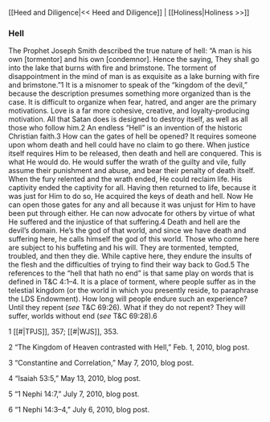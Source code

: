 [[Heed and Diligence|<< Heed and Diligence]]  |  [[Holiness|Holiness >>]]

### Hell
The Prophet Joseph Smith described the true nature of hell: “A man is his own [tormentor] and his own [condemnor]. Hence the saying, They shall go into the lake that burns with fire and brimstone. The torment of disappointment in the mind of man is as exquisite as a lake burning with fire and brimstone.”1 It is a misnomer to speak of the “kingdom of the devil,” because the description presumes something more organized than is the case. It is difficult to organize when fear, hatred, and anger are the primary motivations. Love is a far more cohesive, creative, and loyalty-producing motivation. All that Satan does is designed to destroy itself, as well as all those who follow him.2 An endless “Hell” is an invention of the historic Christian faith.3 How can the gates of hell be opened? It requires someone upon whom death and hell could have no claim to go there. When justice itself requires Him to be released, then death and hell are conquered. This is what He would do. He would suffer the wrath of the guilty and vile, fully assume their punishment and abuse, and bear their penalty of death itself. When the fury relented and the wrath ended, He could reclaim life. His captivity ended the captivity for all. Having then returned to life, because it was just for Him to do so, He acquired the keys of death and hell. Now He can open those gates for any and all because it was unjust for Him to have been put through either. He can now advocate for others by virtue of what He suffered and the injustice of that suffering.4 Death and hell are the devil’s domain. He’s the god of that world, and since we have death and suffering here, he calls himself the god of this world. Those who come here are subject to his buffeting and his will. They are tormented, tempted, troubled, and then they die. While captive here, they endure the insults of the flesh and the difficulties of trying to find their way back to God.5 The references to the “hell that hath no end” is that same play on words that is defined in T&C 4:1–4. It is a place of torment, where people suffer as in the telestial kingdom (or the world in which you presently reside, to paraphrase the LDS Endowment). How long will people endure such an experience? Until they repent (*see* T&C 69:26). What if they do not repent? They will suffer, worlds without end (*see* T&C 69:28).6



1
[[#|TPJS]], 357; [[#|WJS]], 353.


2 “The Kingdom of Heaven contrasted with Hell,” Feb. 1, 2010, blog post.


3 “Constantine and Correlation,” May 7, 2010, blog post.


4 “Isaiah 53:5,” May 13, 2010, blog post.


5 “1 Nephi 14:7,” July 7, 2010, blog post.


6 “1 Nephi 14:3–4,” July 6, 2010, blog post.